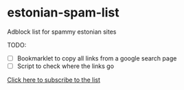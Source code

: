 # estonian-spam-list
Adblock list for spammy estonian sites

TODO:
- [ ] Bookmarklet to copy all links from a google search page
- [ ] Script to check where the links go

[Click here to subscribe to the list](https://subscribe.adblockplus.org/?location=https://raw.githubusercontent.com/doomnoodles/estonian-spam-list/main/sites.txt&title=Estonian%20spam-sites%20list)
